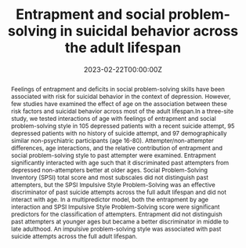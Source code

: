---
draft: false
abstract:	Feelings of entrapment and deficits in social problem-solving skills have been associated with risk for suicidal behavior in the context of depression.  However, few studies have examined the effect of age on the association between these risk factors and suicidal behavior across most of the adult lifespan.In a three-site study, we tested interactions of age with feelings of entrapment and social problem-solving style in 105 depressed patients with a recent suicide attempt, 95 depressed patients with no history of suicide attempt, and 97 demographically similar non-psychiatric participants (age 16-80). Attempter/non-attempter differences, age interactions, and the relative contribution of entrapment and social problem-solving style to past attempter were examined. Entrapment significantly interacted with age such that it discriminated past attempters  from  depressed non-attempters better at older ages. Social Problem-Solving Inventory (SPSI) total score and most subscales did not distinguish past attempters, but the SPSI Impulsive Style Problem-Solving was an effective discriminator of past suicide attempts across the full adult lifespan and did not interact with age.  In a  multipredictor model, both the entrapment by age interaction and SPSI Impulsive Style Problem-Solving score were significant predictors for the classification of attempters. Entrapment did not distinguish past attempters at younger ages but became a better discriminator in middle to late adulthood.  An impulsive problem-solving style was associated with past suicide attempts across the full adult lifespan. 


authors:
- Wang C
- Keilp J
- Galfalv H
- Bridge J
- Sheftall A
- Szanto K


date: "2023-02-22T00:00:00Z"
doi: "https://doi.org/10.1016/j.jad.2023.02.099"
featured: true

publication: '*Journal of Affective Disorders* '
publication_short: ""
publication_types:
- "2"
publishDate: "2023-02-22T00:00:00Z"
title: 'Entrapment and social problem-solving in suicidal behavior across the adult lifespan'
url_code: ""
url_dataset: ""
url_poster: ""
url_project: ""
url_slides: ""
url_source: ""
url_video: ""
---